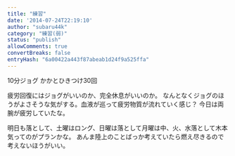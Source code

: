 ```yaml
---
title: "練習"
date: '2014-07-24T22:19:10'
author: "subaru44k"
category: "練習(弱)"
status: "publish"
allowComments: true
convertBreaks: false
entryHash: "6a00422a443f87abeab1d24f9a525ffa"
---
```

10分ジョグ
かかとひきつけ30回

疲労回復にはジョグがいいのか、完全休息がいいのか。
なんとなくジョグのほうがよさそうな気がする。血液が巡って疲労物質が流れていく感じ？
今日は両腕が疲労していたな。

明日も落として、土曜はロング、日曜は落として月曜は中、火、水落として木本気ってのがプランかな。
あんま陸上のことばっか考えていたら燃え尽きるので考えないほうがいい。
